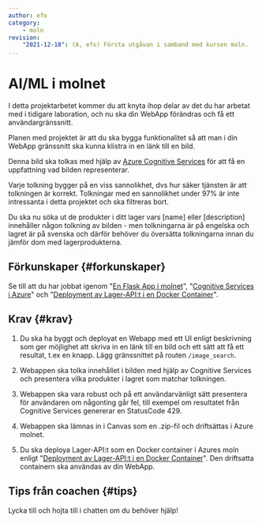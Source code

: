 ```yaml
---
author: efo
category:
    - moln
revision:
    "2021-12-18": (A, efo) Första utgåvan i samband med kursen moln.
...
```

AI/ML i molnet
==================================

I detta projektarbetet kommer du att knyta ihop delar av det du har arbetat med i tidigare laboration, och nu ska din WebApp förändras och få ett användargränssnitt.

Planen med projektet är att du ska bygga funktionalitet så att man i din WebApp gränssnitt ska kunna klistra in en länk till en bild.



<!--more-->



Denna bild ska tolkas med hjälp av [Azure Cognitive Services](kunskap/cognitive-services-i-azure) för att få en uppfattning vad bilden representerar.

Varje tolkning bygger på en viss sannolikhet, dvs hur säker tjänsten är att tolkningen är korrekt. Tolkningar med en sannolikhet under 97% är inte intressanta i detta projektet och ska filtreras bort.

Du ska nu söka ut de produkter i ditt lager vars [name] eller [description] innehåller någon tolkning av bilden - men tolkningarna är på engelska och lagret är på svenska och därför behöver du översätta tolkningarna innan du jämför dom med lagerprodukterna.



Förkunskaper {#forkunskaper}
-----------------------

Se till att du har jobbat igenom "[En Flask App i molnet](kunskap/flask_och_templates_med_jinja)", "[Cognitive Services i Azure](kunskap/cognitive-services-i-azure)" och "[Deployment av Lager-API:t i en Docker Container](kunskap/lager-apit-i-docker)".



Krav {#krav}
-----------------------

1. Du ska ha byggt och deployat en Webapp med ett UI enligt beskrivning som ger möjlighet att skriva in en länk till en bild och ett sätt att få ett resultat, t.ex en knapp. Lägg gränssnittet på routen `/image_search`.

1. Webappen ska tolka innehållet i bilden med hjälp av Cognitive Services och presentera vilka produkter i lagret som matchar tolkningen.

1. Webappen ska vara robust och på ett användarvänligt sätt presentera för användaren om någonting går fel, till exempel om resultatet från Cognitive Services genererar en StatusCode 429.

1. Webappen ska lämnas in i Canvas som en .zip-fil och driftsättas i Azure molnet.

1. Du ska deploya Lager-API:t som en Docker container i Azures moln enligt "[Deployment av Lager-API:t i en Docker Container](kunskap/lager-apit-i-docker)". Den driftsatta containern ska användas av din WebApp.



Tips från coachen {#tips}
-----------------------

Lycka till och hojta till i chatten om du behöver hjälp!
